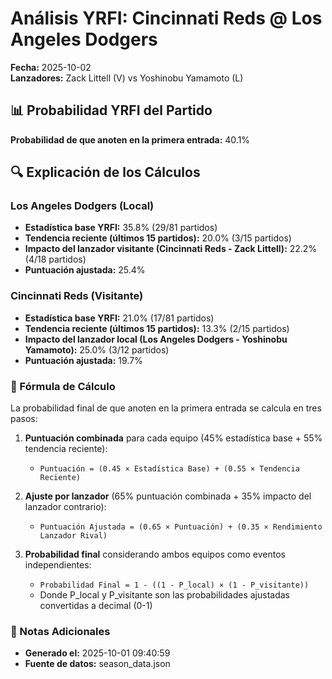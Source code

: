 # Análisis YRFI: Cincinnati Reds @ Los Angeles Dodgers

**Fecha:** 2025-10-02  
**Lanzadores:** Zack Littell (V) vs Yoshinobu Yamamoto (L)

## 📊 Probabilidad YRFI del Partido

**Probabilidad de que anoten en la primera entrada:** 40.1%

## 🔍 Explicación de los Cálculos

### Los Angeles Dodgers (Local)
- **Estadística base YRFI:** 35.8% (29/81 partidos)
- **Tendencia reciente (últimos 15 partidos):** 20.0% (3/15 partidos)
- **Impacto del lanzador visitante (Cincinnati Reds - Zack Littell):** 22.2% (4/18 partidos)
- **Puntuación ajustada:** 25.4%

### Cincinnati Reds (Visitante)
- **Estadística base YRFI:** 21.0% (17/81 partidos)
- **Tendencia reciente (últimos 15 partidos):** 13.3% (2/15 partidos)
- **Impacto del lanzador local (Los Angeles Dodgers - Yoshinobu Yamamoto):** 25.0% (3/12 partidos)
- **Puntuación ajustada:** 19.7%

### 📝 Fórmula de Cálculo

La probabilidad final de que anoten en la primera entrada se calcula en tres pasos:

1. **Puntuación combinada** para cada equipo (45% estadística base + 55% tendencia reciente):
   - `Puntuación = (0.45 × Estadística Base) + (0.55 × Tendencia Reciente)`

2. **Ajuste por lanzador** (65% puntuación combinada + 35% impacto del lanzador contrario):
   - `Puntuación Ajustada = (0.65 × Puntuación) + (0.35 × Rendimiento Lanzador Rival)`

3. **Probabilidad final** considerando ambos equipos como eventos independientes:
   - `Probabilidad Final = 1 - ((1 - P_local) × (1 - P_visitante))`
   - Donde P_local y P_visitante son las probabilidades ajustadas convertidas a decimal (0-1)

### 📌 Notas Adicionales

- **Generado el:** 2025-10-01 09:40:59
- **Fuente de datos:** season_data.json
